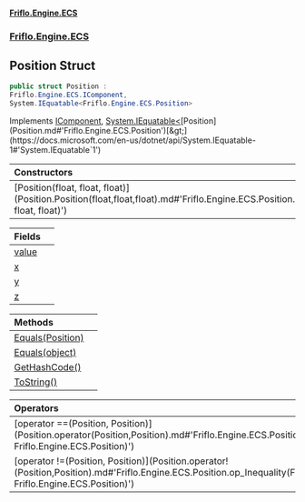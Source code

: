 #### [Friflo.Engine.ECS](index.md#'index')
### [Friflo.Engine.ECS](Friflo.Engine.ECS.md#'Friflo.Engine.ECS')

## Position Struct

```csharp
public struct Position :
Friflo.Engine.ECS.IComponent,
System.IEquatable<Friflo.Engine.ECS.Position>
```

Implements [IComponent](IComponent.md#'Friflo.Engine.ECS.IComponent'), [System.IEquatable&lt;](https://docs.microsoft.com/en-us/dotnet/api/System.IEquatable-1#'System.IEquatable`1')[Position](Position.md#'Friflo.Engine.ECS.Position')[&gt;](https://docs.microsoft.com/en-us/dotnet/api/System.IEquatable-1#'System.IEquatable`1')

| Constructors | |
| :--- | :--- |
| [Position(float, float, float)](Position.Position(float,float,float).md#'Friflo.Engine.ECS.Position.Position(float, float, float)') | |

| Fields | |
| :--- | :--- |
| [value](Position.value.md#'Friflo.Engine.ECS.Position.value') | |
| [x](Position.x.md#'Friflo.Engine.ECS.Position.x') | |
| [y](Position.y.md#'Friflo.Engine.ECS.Position.y') | |
| [z](Position.z.md#'Friflo.Engine.ECS.Position.z') | |

| Methods | |
| :--- | :--- |
| [Equals(Position)](Position.Equals(Position).md#'Friflo.Engine.ECS.Position.Equals(Friflo.Engine.ECS.Position)') | |
| [Equals(object)](Position.Equals(object).md#'Friflo.Engine.ECS.Position.Equals(object)') | |
| [GetHashCode()](Position.GetHashCode().md#'Friflo.Engine.ECS.Position.GetHashCode()') | |
| [ToString()](Position.ToString().md#'Friflo.Engine.ECS.Position.ToString()') | |

| Operators | |
| :--- | :--- |
| [operator ==(Position, Position)](Position.operator(Position,Position).md#'Friflo.Engine.ECS.Position.op_Equality(Friflo.Engine.ECS.Position, Friflo.Engine.ECS.Position)') | |
| [operator !=(Position, Position)](Position.operator!(Position,Position).md#'Friflo.Engine.ECS.Position.op_Inequality(Friflo.Engine.ECS.Position, Friflo.Engine.ECS.Position)') | |
